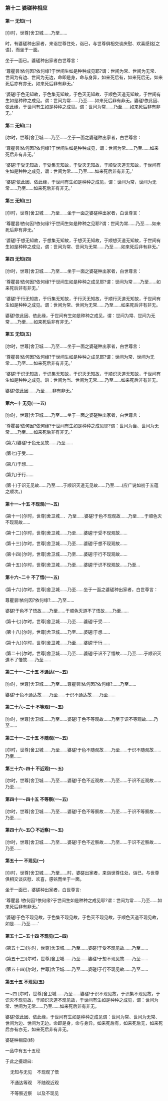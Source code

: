 ### 第十二 婆磋种相应

#### 第一 无知(一)

[尔时，世尊]舍卫城……乃至……

时，有婆磋种出家者，来诣世尊住处，诣已，与世尊俱相交谈庆慰、欢喜感铭[之语]，而坐于一面。

坐于一面已。婆磋种出家者白世尊言：

‘尊瞿昙!依何因?依何缘?于世间生如是种种成见耶?谓：世间为常、世间为无常、世间为有边、世间为无边，命即是身，命与身异，如来死后有，如来死后无，如来死后亦有亦无，如来死后非有非无。’

‘婆磋!于色无知故，于色集无知故，于色灭无知故、于顺色灭道无知故，于世间有生如是种种之成见。谓：世间为常……乃至……如来死后非有非无。婆磋!依此因、依此缘，于世间有生如是种种之成见。谓：世间为常……乃至……如来死后非有非无。’

#### 第二 无知(二)

[尔时，世尊]舍卫城……乃至……坐于一面之婆磋种出家者，白世尊言：

‘尊瞿昙!依何因?依何缘?于世间生如是种种成见，谓：世间为常……乃至……如来死后非有非无。’

‘婆磋!于受无知故，于受集无知故，于受灭无知故，于顺受灭道无知故，于世间有生如是种种之成见，谓：世间为常……乃至……如来死后非有非无。’

‘婆磋!依此因、依此缘，于世间有生如是种种之成见，谓：世间为常，世间为无常……乃至……如来死后非有非无。’

#### 第三 无知(三)

[尔时，世尊]舍卫城……乃至……坐于一面之婆磋种出家者，白世尊言：

‘尊瞿昙!依何因?依何缘?于世间生如是种种之见耶?谓：世间为常……乃至……如来死后非有非无。’

‘婆磋!于想无知故，于想集无知故，于想灭无知故，于顺想灭道无知故，于世间有生如是种种之成见，谓：世间为常、世间为无常……乃至……如来死后非有非无。’

#### 第四 无知(四)

[尔时，世尊]舍卫城……乃至……坐于一面之婆磋种出家者，白世尊言：

‘尊瞿昙!依何因?依何缘?于世间生如是种种之成见耶?谓：世间为常……乃至……如来死后非有非无。’

‘婆磋!于行无知故，于行集无知故，于行灭无知故，于顺行灭道无知故，于世间有生如是种种之成见。谓：世间为常、世间为无常……乃至……如来死后非有非无。

婆磋!依此因、依此缘，于世间有生如是种种之成见，谓：世间为常、世间为无常……乃至……如来死后非有非无。’

#### 第五 无知(五)

[尔时，世尊]舍卫城……乃至……坐于一面之婆磋种出家者，白世尊言：

‘尊瞿昙!依何因?依何缘?于世间生如是种种之成见耶?谓：世间为常、世间为无常……乃至……如来死后非有非无。’

‘婆磋!于识无知故，于识集无知故，于识灭无知故，于顺识灭道无知故，于世间有生如是种种之成见。诣：世间为当、世间为无常……乃至……如来死后非有非无。

婆磋!依此因……乃至……非有非无。’

#### 第六~十 无见(一~五)

[尔时，世尊]舍卫城……乃至……坐于一面之婆磋种出家者，白世尊言：

‘尊瞿昙!依何因?依何缘?于世间有生如是种种之成见耶?谓：世间为当、世间为无常……乃至……如来死后非有非无。’

(第六)婆磋!于色无见故……乃至……

(第七)于受……

(第八)于想……

(第九)于行……

(第十)于识无见故……乃至……于顺识灭道无见故……乃至……(应广说如初于五蕴之顺次。)

#### 第十一~十五 不现观(一~五)

(第十一)[尔时，世尊]舍卫城…．乃至……婆磋!于色不现观故……乃至……于顺色灭不现观故……

(第十二)[尔时，世尊]舍卫城……乃至……婆磋!于受不现观故……

(第十三)[尔时，世尊]舍卫城……乃至……婆磋!于想不现观故……

(第十四)[尔时，世尊]舍卫城……乃至……婆磋!于行不现观故……

(第十五)[尔时，世尊]舍卫城……乃至……婆磋!于识不现观故……乃至…

#### 第十六~二十 不了悟(一~五)

(第十六)[尔时，世尊]舍卫城……乃至……坐于一面之婆磋种出家者，白世尊言：

尊瞿昙!依何因?依何缘?……乃至……

婆磋!于色不了悟故……乃至……于顺色灭道不了悟故……乃至……

(第十七)[尔时，世尊]舍卫城……乃至……婆磋!于受……

(第十八)[尔时，世尊]舍卫城……乃至……婆磋!于想……

(第十九)[尔时，世尊]舍卫城……乃至……婆磋!于行……

(第二十)[尔时，世尊]舍卫城……乃至……婆磋!于识不了悟故……乃至……于顺识灭道不了悟故……乃至……

#### 第二十一~二十五 不通达(一~五)

[尔时，世尊]舍卫城……乃至……尊瞿昙!依何因?依何缘?……乃至……

婆磋!于色不通达故……乃至……于识不通达故……乃至……

#### 第二十六~三十 不等观(一~五)

[尔时，世尊]舍卫城……乃至……婆磋!于色不等观故……乃至于识不等观故……乃至……

#### 第三十一~三十五 不随观(一~五)

[尔时，世尊]舍卫城……乃至……婆磋!于色不随观故……乃至……于识不随观故……乃至……

#### 第三十六~四十 不近观(一~五)

[尔时，世尊]舍卫城……乃至……婆磋!于色不近观故……乃至……于识不近观故……乃至……

#### 第四十一~四十五 不等察(一~五)

[尔时，世尊]舍卫城……乃至……婆磋!于色不等察故……乃至……于识不等察故……乃至……

#### 第四十六~五〇 不近察(一~五)

[尔时，世尊]舍卫城……乃至……婆磋!于色不近察故……乃至……于识不近察故……乃至……

#### 第五十一 不现见(一)

[尔时，世尊]舍卫城……乃至……时，婆磋出家者，来诣世尊住处，诣已，与世尊俱相交谈庆慰、欢喜，感铭而坐于一面。

坐于一面已，婆磋种出家者，白世尊言:

‘尊瞿昙 !依何因?依何缘?于世间生如是种种之成见耶?谓：世间为常……乃至……如来死后非有非无。’

‘婆磋!于色不现见故，于色集不现见故，于色灭不现见故，于顺色灭道不现见故，如是……乃至……’

#### 第五十二~五十四 不现见(二~四)

(第五十二)[尔时，世尊]舍卫城……乃至……婆磋!于受不现见故……乃至……

(第五十三)[尔时，世尊]舍卫城……乃至……婆磋!于想不现见故……乃至……

(第五十四)[尔时，世尊]舍卫城……乃至……婆磋!于行不现见故……乃至……

#### 第五十五 不现见(五)

一~四 [尔时，世尊]舍卫城……乃至……婆磋!于识不现见故，于识集不现见故，于识灭不现见故，于顺识灭道不现见故，于世间有生如是种种之成见，谓：世间为常、世间为无常……乃至……如来死后非有非无。

婆磋!依此因、依此缘，于世间有生如是种种之成见谓：世间为常、世间为无常、世间为边、世间为无边。命即是身，命与身异。如来死后有，如来死后无，如来死后亦有亦无，如来死后非有非无。

婆磋种相应(终)

一品中有五十五经

于此之摄颂曰:

&nbsp;&nbsp;&nbsp;&nbsp;无知与无见&nbsp;&nbsp;&nbsp;&nbsp;不现观了悟

&nbsp;&nbsp;&nbsp;&nbsp;不通达等观&nbsp;&nbsp;&nbsp;&nbsp;不随观近观

&nbsp;&nbsp;&nbsp;&nbsp;不等察近察&nbsp;&nbsp;&nbsp;&nbsp;以及不现见